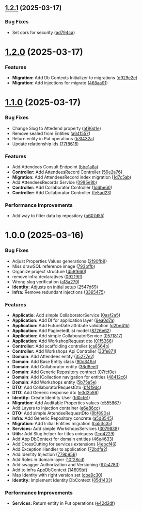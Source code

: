 ## [1.2.1](https://github.com/MtMath/WorkshopsApp/compare/v1.2.0...v1.2.1) (2025-03-17)


### Bug Fixes

* Set cors for security ([ad794ca](https://github.com/MtMath/WorkshopsApp/commit/ad794caf1c2a4a69b188030fd8ebb93d3ec0b351))

# [1.2.0](https://github.com/MtMath/WorkshopsApp/compare/v1.1.0...v1.2.0) (2025-03-17)


### Features

* **Migration:** Add Db Contexts Initializer to migrations ([d929e2e](https://github.com/MtMath/WorkshopsApp/commit/d929e2ece7e666bfad1b7e6087e4681f0a5f26b9))
* **Migration:** Add injections for migrate ([468aa91](https://github.com/MtMath/WorkshopsApp/commit/468aa9158c02e5d915f3a550e1a0fb60f4721103))

# [1.1.0](https://github.com/MtMath/WorkshopsApp/compare/v1.0.0...v1.1.0) (2025-03-17)


### Bug Fixes

* Change Slug to Attedend property ([af86d1e](https://github.com/MtMath/WorkshopsApp/commit/af86d1ecce75fa3bcaf5170ae4bb8a74b55bdbfb))
* Remove sealed from Entities ([a641557](https://github.com/MtMath/WorkshopsApp/commit/a64155790ad13d18c796e818ceeb3617b6251fa2))
* Return entity in Put operations ([b3f432a](https://github.com/MtMath/WorkshopsApp/commit/b3f432ac2f48071df8323da34841d57ef491dafc))
* Update relationship ids ([77f8616](https://github.com/MtMath/WorkshopsApp/commit/77f8616ee2330736f4a0c340bac0352d69a374b5))


### Features

* Add Attendees Consult Endpoint ([bbe1a8a](https://github.com/MtMath/WorkshopsApp/commit/bbe1a8ab575e3dbebf1f4bf7dc351479fa685194))
* **Controller:** Add AttendeesRecord Controller ([59e2a76](https://github.com/MtMath/WorkshopsApp/commit/59e2a760d610678b7bd698e446d3d3ee9f388652))
* **Migration:** Add AttendeesRecord index migration ([1d7c5ab](https://github.com/MtMath/WorkshopsApp/commit/1d7c5abc7b74a95ec07d3f72db4789a9eda58712))
* Add AttendeesRecords Service ([0985e8b](https://github.com/MtMath/WorkshopsApp/commit/0985e8be61096e4c7255f386258cb91da50045f5))
* **Controller:** Add Collaborator Controller ([1d6be60](https://github.com/MtMath/WorkshopsApp/commit/1d6be60689a7cd98fba58468388dfb3218c6f4e4))
* **Controller:** Add Collaborator Controller ([fe5ad23](https://github.com/MtMath/WorkshopsApp/commit/fe5ad23dba1e4ff7b83550810c4676cd74da160f))


### Performance Improvements

* Add way to filter data by repository ([b607d55](https://github.com/MtMath/WorkshopsApp/commit/b607d55a77e262eaf3232938b73c1ee9df706cee))

# 1.0.0 (2025-03-16)


### Bug Fixes

* Adjust Properties Values generations ([2f90fb8](https://github.com/MtMath/WorkshopsApp/commit/2f90fb8525e967c225392eee3a6704c2b5e9f598))
* Miss drawSQL reference image ([793bffb](https://github.com/MtMath/WorkshopsApp/commit/793bffb852203cd964cc5d736da25cedd4d46624))
* Organize project structure ([458f660](https://github.com/MtMath/WorkshopsApp/commit/458f660e4a03c6f45357d950589bc42e706770e0))
* remove infra declaratives ([09219ff](https://github.com/MtMath/WorkshopsApp/commit/09219ff9c369375140570c1e9b1de8b6abffc2b8))
* Wrong slug verification ([a18a279](https://github.com/MtMath/WorkshopsApp/commit/a18a27975f466d3c9ebcec75362d97bb6e1f9ab9))
* **Identity:** Adjusts on initial setup ([2547d69](https://github.com/MtMath/WorkshopsApp/commit/2547d69b896b7867412ddd456a53bb5e65d1b745))
* **Infra:** Remove redundant injections ([3395475](https://github.com/MtMath/WorkshopsApp/commit/3395475df4239369f36b2731a69dc1e8480cb240))


### Features

* **Applicatio:** Add simple CollaboratorService ([0aaf2a5](https://github.com/MtMath/WorkshopsApp/commit/0aaf2a538a124b41b16e520c0c1f615ff326d58c))
* **Application:** Add DI for application layer ([6ea0d7a](https://github.com/MtMath/WorkshopsApp/commit/6ea0d7a79c33440a5f1432447eeb97f9da58ec1b))
* **Application:** Add FutureDate attribute validation ([d2be41b](https://github.com/MtMath/WorkshopsApp/commit/d2be41b530ea4782031f1057306295e912355ed2))
* **Application:** Add PaginetedList model ([8726e62](https://github.com/MtMath/WorkshopsApp/commit/8726e6205f0c679bf0dd09e6d6630004f55af87f))
* **Application:** Add simple CollaboratorService ([0571817](https://github.com/MtMath/WorkshopsApp/commit/057181703a2b9032e11f5b69d3ba1a5018ef1ebe))
* **Application:** Add WorkshopRequest dto ([01f5366](https://github.com/MtMath/WorkshopsApp/commit/01f5366b14166e225865db2366bfdc7a7fbb99b2))
* **Controller:** Add scaffolding controller ([ca8564b](https://github.com/MtMath/WorkshopsApp/commit/ca8564b813fa829730c1d39348b8e91c9dc8e465))
* **Controller:** Add Workshops Api Controller ([33fe871](https://github.com/MtMath/WorkshopsApp/commit/33fe87119c66c4a04724abfa0699f33f77a0df8a))
* **Domain:** Add Attendees entity ([35277e2](https://github.com/MtMath/WorkshopsApp/commit/35277e21500a303e9eeba561f5e9b39e4148f844))
* **Domain:** Add Base Entity class ([90c849a](https://github.com/MtMath/WorkshopsApp/commit/90c849a35f1e3b892317288815360ea978d0093e))
* **Domain:** Add Collaborator entity ([36d8eef](https://github.com/MtMath/WorkshopsApp/commit/36d8eef12afbf809a415466510a086d4eee5abfe))
* **Domain:** Add Generic Repository contract ([07fcf0e](https://github.com/MtMath/WorkshopsApp/commit/07fcf0e2da4938eb426eb9550a3fb276001a6d0e))
* **Domain:** Add ICollection navigation for entities ([48412c6](https://github.com/MtMath/WorkshopsApp/commit/48412c69e66be2a8e62cd12d8744621bf6cb7448))
* **Domain:** Add Workshops entity ([5b75a5e](https://github.com/MtMath/WorkshopsApp/commit/5b75a5e00069481e3206d787411d07d055ca04a1))
* **DTO:** Add CollaboratorRequestDto ([bf4f9dc](https://github.com/MtMath/WorkshopsApp/commit/bf4f9dc2437308f6dec43a1fc83deaec978e109b))
* **DTO:** Add Generic response dto ([e0d2b86](https://github.com/MtMath/WorkshopsApp/commit/e0d2b862195e7bca36f3156dc79bd083ccb530c7))
* **Identity:** Create Identity User ([fd0cfe1](https://github.com/MtMath/WorkshopsApp/commit/fd0cfe190b9daacf755c4585d1aa7c07d926ce86))
* **Migration:** Add Auditable Properties values ([c555867](https://github.com/MtMath/WorkshopsApp/commit/c55586729bd3b6969cbd85868052e4b83d75f66c))
* Add Layers to injection container ([e6e86cc](https://github.com/MtMath/WorkshopsApp/commit/e6e86cc0fccf269608325f1ddea954b45cec1a26))
* **DTO:** Add simple AttendeeRequestDto ([8bf890a](https://github.com/MtMath/WorkshopsApp/commit/8bf890a8c27e6796ae86a6445b028eb8e0895ba6))
* **Infra:** Add Generic Repository concrete ([a5d8545](https://github.com/MtMath/WorkshopsApp/commit/a5d854583761a807b0ad368b80be040cb79256e5))
* **Migration:** Add Initial Entities migration ([ba53c35](https://github.com/MtMath/WorkshopsApp/commit/ba53c3506b6014e661b6944d849bc3a77f061815))
* **Services:** Add simple WorkshopsServices ([3079838](https://github.com/MtMath/WorkshopsApp/commit/3079838a7b0f12d833c776ce19f836ebe8e49e54))
* **Utils:** Add Slug helper for titles uniquess ([1cd4229](https://github.com/MtMath/WorkshopsApp/commit/1cd4229d44fd7cd150fe1931f4ae70216026b57d))
* Add App DbContext for domain entities ([46e4633](https://github.com/MtMath/WorkshopsApp/commit/46e46333b5644b32afd0e5a7624af981863c59d0))
* Add CrossCutting for services extensions ([4ebcf46](https://github.com/MtMath/WorkshopsApp/commit/4ebcf462b036fb7a9e19137f165dffd32a9107f1))
* Add Exception Handler to application ([72bdfa2](https://github.com/MtMath/WorkshopsApp/commit/72bdfa23ca409de49da748d830ae6ef9f62e22fe))
* Add Identity Injection ([779b959](https://github.com/MtMath/WorkshopsApp/commit/779b9599bf0f99d9c80cc59d26c93493fe8007ae))
* Add Roles in domain layer ([10f28cd](https://github.com/MtMath/WorkshopsApp/commit/10f28cd9bd168c37c6d59da70936983062609844))
* Add swagger Authorization and Versioning ([97c4783](https://github.com/MtMath/WorkshopsApp/commit/97c478389d858c91b0ec52f557a9b8831f263117))
* Add to infra AppDbContext ([14609bf](https://github.com/MtMath/WorkshopsApp/commit/14609bf6dd00f99b543c84aeaa61476ed664bc9e))
* Map Identity with right version set ([cbe9c30](https://github.com/MtMath/WorkshopsApp/commit/cbe9c300c13523c0305ce2795cdc81eead521f28))
* **Identity:** Implement Identity DbContext ([85d1433](https://github.com/MtMath/WorkshopsApp/commit/85d14331a8c26bea786f1af2af764b18e5492c66))


### Performance Improvements

* **Services:** Return entity in Put operations ([e42d2df](https://github.com/MtMath/WorkshopsApp/commit/e42d2df932b8d51f7c78029d1382c2774a053f8f))

